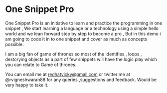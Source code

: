 # One Snippet Pro

One Snippet Pro is an initiative to learn and practice the programming in one snippet , We start learning a language or a technology using a simple hello world and we lean forward step by step to become a pro , But in this demo i am going to code it in to one snippet and cover as much as concepts possible. 

I am a big fan of game of thrones so most of the identifies , loops , destorying objects as a part of few snippets will have the logic play which you can relate to  Game of thrones.
 
You can email me at redhatvicky@gmail.com or twitter me at @rvigneshwaran88 for any queries ,suggestions and feedback. Would be very happy to take it.